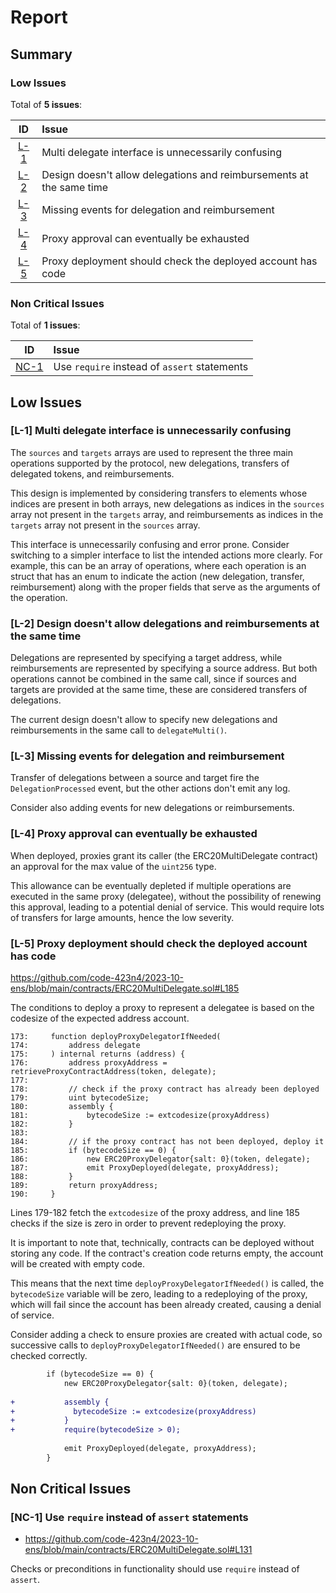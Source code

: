 # Report

## Summary

### Low Issues

Total of **5 issues**:

|ID|Issue|
|:--:|:---|
| [L-1](#l-1-multi-delegate-interface-is-unnecessarily-confusing) | Multi delegate interface is unnecessarily confusing |
| [L-2](#l-2-design-doesnt-allow-delegations-and-reimbursements-at-the-same-time) | Design doesn't allow delegations and reimbursements at the same time |
| [L-3](#l-3-missing-events-for-delegation-and-reimbursement) | Missing events for delegation and reimbursement |
| [L-4](#l-4-proxy-approval-can-eventually-be-exhausted) | Proxy approval can eventually be exhausted |
| [L-5](#l-5-proxy-deployment-should-check-the-deployed-account-has-code) | Proxy deployment should check the deployed account has code |

### Non Critical Issues

Total of **1 issues**:

|ID|Issue|
|:--:|:---|
| [NC-1](#nc-1-use-require-instead-of-assert-statements) | Use `require` instead of `assert` statements |

## Low Issues

### <a name="L-1"></a>[L-1] Multi delegate interface is unnecessarily confusing

The `sources` and `targets` arrays are used to represent the three main operations supported by the protocol, new delegations, transfers of delegated tokens, and reimbursements. 

This design is implemented by considering transfers to elements whose indices are present in both arrays, new delegations as indices in the `sources` array not present in the `targets` array, and reimbursements as indices in the `targets` array not present in the `sources` array.

This interface is unnecessarily confusing and error prone. Consider switching to a simpler interface to list the intended actions more clearly. For example, this can be an array of operations, where each operation is an struct that has an enum to indicate the action (new delegation, transfer, reimbursement) along with the proper fields that serve as the arguments of the operation.

### <a name="L-2"></a>[L-2] Design doesn't allow delegations and reimbursements at the same time

Delegations are represented by specifying a target address, while reimbursements are represented by specifying a source address. But both operations cannot be combined in the same call, since if sources and targets are provided at the same time, these are considered transfers of delegations.

The current design doesn't allow to specify new delegations and reimbursements in the same call to `delegateMulti()`.

### <a name="L-3"></a>[L-3] Missing events for delegation and reimbursement

Transfer of delegations between a source and target fire the `DelegationProcessed` event, but the other actions don't emit any log.

Consider also adding events for new delegations or reimbursements.

### <a name="L-4"></a>[L-4] Proxy approval can eventually be exhausted

When deployed, proxies grant its caller (the ERC20MultiDelegate contract) an approval for the max value of the `uint256` type.

This allowance can be eventually depleted if multiple operations are executed in the same proxy (delegatee), without the possibility of renewing this approval, leading to a potential denial of service. This would require lots of transfers for large amounts, hence the low severity.

### <a name="L-5"></a>[L-5] Proxy deployment should check the deployed account has code

https://github.com/code-423n4/2023-10-ens/blob/main/contracts/ERC20MultiDelegate.sol#L185

The conditions to deploy a proxy to represent a delegatee is based on the codesize of the expected address account.

```solidity
173:     function deployProxyDelegatorIfNeeded(
174:         address delegate
175:     ) internal returns (address) {
176:         address proxyAddress = retrieveProxyContractAddress(token, delegate);
177: 
178:         // check if the proxy contract has already been deployed
179:         uint bytecodeSize;
180:         assembly {
181:             bytecodeSize := extcodesize(proxyAddress)
182:         }
183: 
184:         // if the proxy contract has not been deployed, deploy it
185:         if (bytecodeSize == 0) {
186:             new ERC20ProxyDelegator{salt: 0}(token, delegate);
187:             emit ProxyDeployed(delegate, proxyAddress);
188:         }
189:         return proxyAddress;
190:     }
```

Lines 179-182 fetch the `extcodesize` of the proxy address, and line 185 checks if the size is zero in order to prevent redeploying the proxy.

It is important to note that, technically, contracts can be deployed without storing any code. If the contract's creation code returns empty, the account will be created with empty code.

This means that the next time `deployProxyDelegatorIfNeeded()` is called, the `bytecodeSize` variable will be zero, leading to a redeploying of the proxy, which will fail since the account has been already created, causing a denial of service.

Consider adding a check to ensure proxies are created with actual code, so successive calls to `deployProxyDelegatorIfNeeded()` are ensured to be checked correctly.

```diff
        if (bytecodeSize == 0) {
            new ERC20ProxyDelegator{salt: 0}(token, delegate);
            
+           assembly {
+             bytecodeSize := extcodesize(proxyAddress)
+           }
+           require(bytecodeSize > 0);
            
            emit ProxyDeployed(delegate, proxyAddress);
        }
```

## Non Critical Issues

### <a name="NC-1"></a>[NC-1] Use `require` instead of `assert` statements

- https://github.com/code-423n4/2023-10-ens/blob/main/contracts/ERC20MultiDelegate.sol#L131

Checks or preconditions in functionality should use `require` instead of `assert`.

